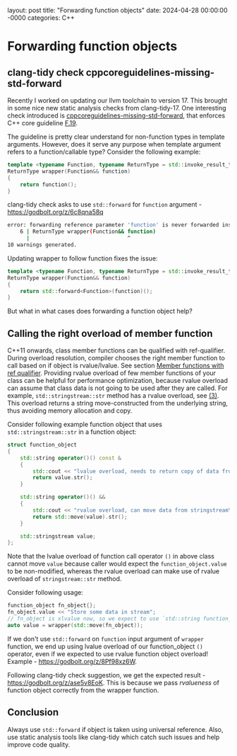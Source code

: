 layout: post
title: "Forwarding function objects"
date: 2024-04-28 00:00:00 -0000
categories: C++

# Forwarding function objects

## clang-tidy check cppcoreguidelines-missing-std-forward

Recently I worked on updating our llvm toolchain to version 17. This brought in some nice new static
analysis checks from clang-tidy-17. One interesting check introduced is
[cppcoreguidelines-missing-std-forward](https://clang.llvm.org/extra/clang-tidy/checks/cppcoreguidelines/missing-std-forward.html),
that enforces C++ core guideline
[F.19](http://isocpp.github.io/CppCoreGuidelines/CppCoreGuidelines#Rf-forward). 

The guideline is pretty clear understand for non-function types in template arguments. However, does
it serve any purpose when template argument refers to a function/callable type? Consider the following example:

```cpp
template <typename Function, typename ReturnType = std::invoke_result_t<Function>>
ReturnType wrapper(Function&& function)
{
    return function();
}
```

clang-tidy check asks to use `std::forward` for `function` argument - https://godbolt.org/z/6c8qna58q
```sh
error: forwarding reference parameter 'function' is never forwarded inside the function body [cppcoreguidelines-missing-std-forward,-warnings-as-errors]
    6 | ReturnType wrapper(Function&& function)
      |                               ^
10 warnings generated.
```

Updating wrapper to follow function fixes the issue:
```cpp
template <typename Function, typename ReturnType = std::invoke_result_t<Function>>
ReturnType wrapper(Function&& function)
{
    return std::forward<Function>(function)();
}
```

But what in what cases does forwarding a function object help?

## Calling the right overload of member function

C++11 onwards, class member functions can be qualified with ref-qualifier. During overload
resolution, compiler chooses the right member function to call based on if object is rvalue/lvalue.
See section [Member functions with ref
qualifier](https://en.cppreference.com/w/cpp/language/member_functions). Providing rvalue overload
of few member functions of your class can be helpful for performance optimization, because rvalue
overload can assume that class data is not going to be used after they are called. For example,
`std::stringstream::str` method has a rvalue overload, see
[(3)](https://en.cppreference.com/w/cpp/io/basic_stringstream/str). This overload returns a string
move-constructed from the underlying string, thus avoiding memory allocation and copy.

Consider following example function object that uses `std::stringstream::str` in a function object:
```cpp
struct function_object
{
    std::string operator()() const &
    {
        std::cout << "lvalue overload, needs to return copy of data from stringstream\n";
        return value.str();
    }

    std::string operator()() &&
    {
        std::cout << "rvalue overload, can move data from stringstream\n";
        return std::move(value).str();
    }

    std::stringstream value;
};
```

Note that the lvalue overload of function call operator `()` in above class cannot move `value`
because caller would expect the `function_object.value` to be non-modified, whereas the rvalue
overload can make use of rvalue overload of `stringstream::str` method.  

Consider following usage:
```cpp
function_object fn_object{};
fn_object.value << "Store some data in stream";
// fn_object is xlvalue now, so we expect to use `std::string function_object::operator()&&`
auto value = wrapper(std::move(fn_object));
```

If we don't use `std::forward` on `function` input argument of `wrapper` function, we end up
using lvalue overload of our function_object `()` operator, even if we expected to use rvalue
function object overload! Example - https://godbolt.org/z/8Pf98xz6W.

Following clang-tidy check suggestion, we get the expected result - https://godbolt.org/z/ase5v8EoK. This is because we pass *rvalueness* of function object correctly from the wrapper function.

## Conclusion

Always use `std::forward` if object is taken using universal reference. Also, use static analysis
tools like clang-tidy which catch such issues and help improve code quality.

